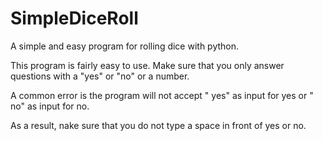 # SimpleDiceRoll

A simple and easy program for rolling dice with python.

This program is fairly easy to use. Make sure that you only answer questions with a "yes" or "no" or a number.

A common error is the program will not accept " yes" as input for yes or " no" as input for no. 

As a result, nake sure that you do not type a space in front of yes or no.
